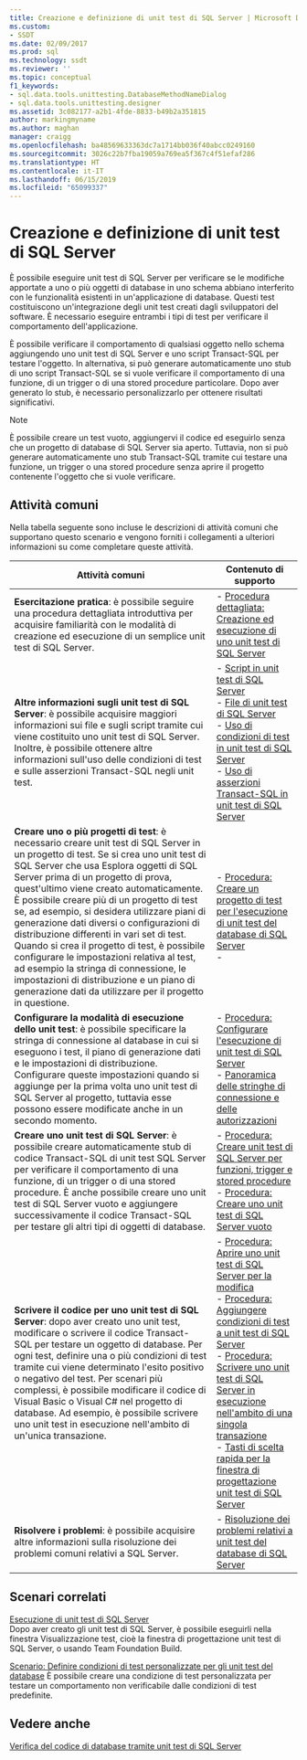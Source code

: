 ```yaml
---
title: Creazione e definizione di unit test di SQL Server | Microsoft Docs
ms.custom:
- SSDT
ms.date: 02/09/2017
ms.prod: sql
ms.technology: ssdt
ms.reviewer: ''
ms.topic: conceptual
f1_keywords:
- sql.data.tools.unittesting.DatabaseMethodNameDialog
- sql.data.tools.unittesting.designer
ms.assetid: 3c082177-a2b1-4fde-8833-b49b2a351815
author: markingmyname
ms.author: maghan
manager: craigg
ms.openlocfilehash: ba48569633363dc7a1714bb036f40abcc0249160
ms.sourcegitcommit: 3026c22b7fba19059a769ea5f367c4f51efaf286
ms.translationtype: HT
ms.contentlocale: it-IT
ms.lasthandoff: 06/15/2019
ms.locfileid: "65099337"
---
```

# <a name="creating-and-defining-sql-server-unit-tests"></a>Creazione e definizione di unit test di SQL Server
È possibile eseguire unit test di SQL Server per verificare se le modifiche apportate a uno o più oggetti di database in uno schema abbiano interferito con le funzionalità esistenti in un'applicazione di database. Questi test costituiscono un'integrazione degli unit test creati dagli sviluppatori del software. È necessario eseguire entrambi i tipi di test per verificare il comportamento dell'applicazione.  
  
È possibile verificare il comportamento di qualsiasi oggetto nello schema aggiungendo uno unit test di SQL Server e uno script Transact\-SQL per testare l'oggetto. In alternativa, si può generare automaticamente uno stub di uno script Transact\-SQL se si vuole verificare il comportamento di una funzione, di un trigger o di una stored procedure particolare. Dopo aver generato lo stub, è necessario personalizzarlo per ottenere risultati significativi.  
  
> [!NOTE]  
> È possibile creare un test vuoto, aggiungervi il codice ed eseguirlo senza che un progetto di database di SQL Server sia aperto. Tuttavia, non si può generare automaticamente uno stub Transact\-SQL tramite cui testare una funzione, un trigger o una stored procedure senza aprire il progetto contenente l'oggetto che si vuole verificare.  
  
## <a name="common-tasks"></a>Attività comuni  
Nella tabella seguente sono incluse le descrizioni di attività comuni che supportano questo scenario e vengono forniti i collegamenti a ulteriori informazioni su come completare queste attività.  
  
|Attività comuni|Contenuto di supporto|  
|----------------|----------------------|  
|**Esercitazione pratica**: è possibile seguire una procedura dettagliata introduttiva per acquisire familiarità con le modalità di creazione ed esecuzione di un semplice unit test di SQL Server.|-   [Procedura dettagliata: Creazione ed esecuzione di uno unit test di SQL Server](../ssdt/walkthrough-creating-and-running-a-sql-server-unit-test.md)|  
|**Altre informazioni sugli unit test di SQL Server**: è possibile acquisire maggiori informazioni sui file e sugli script tramite cui viene costituito uno unit test di SQL Server. Inoltre, è possibile ottenere altre informazioni sull'uso delle condizioni di test e sulle asserzioni Transact\-SQL negli unit test.|-   [Script in unit test di SQL Server](../ssdt/scripts-in-sql-server-unit-tests.md)<br />-   [File di unit test di SQL Server](../ssdt/sql-server-unit-test-files.md)<br />-   [Uso di condizioni di test in unit test di SQL Server](../ssdt/using-test-conditions-in-sql-server-unit-tests.md)<br />-   [Uso di asserzioni Transact-SQL in unit test di SQL Server](../ssdt/using-transact-sql-assertions-in-sql-server-unit-tests.md)|  
|**Creare uno o più progetti di test**: è necessario creare unit test di SQL Server in un progetto di test. Se si crea uno unit test di SQL Server che usa Esplora oggetti di SQL Server prima di un progetto di prova, quest'ultimo viene creato automaticamente. È possibile creare più di un progetto di test se, ad esempio, si desidera utilizzare piani di generazione dati diversi o configurazioni di distribuzione differenti in vari set di test. Quando si crea il progetto di test, è possibile configurare le impostazioni relativa al test, ad esempio la stringa di connessione, le impostazioni di distribuzione e un piano di generazione dati da utilizzare per il progetto in questione.|-   [Procedura: Creare un progetto di test per l'esecuzione di unit test del database di SQL Server](../ssdt/how-to-create-a-test-project-for-sql-server-database-unit-testing.md)<br />-|  
|**Configurare la modalità di esecuzione dello unit test**: è possibile specificare la stringa di connessione al database in cui si eseguono i test, il piano di generazione dati e le impostazioni di distribuzione. Configurare queste impostazioni quando si aggiunge per la prima volta uno unit test di SQL Server al progetto, tuttavia esse possono essere modificate anche in un secondo momento.|-   [Procedura: Configurare l'esecuzione di unit test di SQL Server](../ssdt/how-to-configure-sql-server-unit-test-execution.md)<br />-   [Panoramica delle stringhe di connessione e delle autorizzazioni](../ssdt/overview-of-connection-strings-and-permissions.md)|  
|**Creare uno unit test di SQL Server**: è possibile creare automaticamente stub di codice Transact\-SQL di unit test SQL Server per verificare il comportamento di una funzione, di un trigger o di una stored procedure. È anche possibile creare uno unit test di SQL Server vuoto e aggiungere successivamente il codice Transact\-SQL per testare gli altri tipi di oggetti di database.|-   [Procedura: Creare unit test di SQL Server per funzioni, trigger e stored procedure](../ssdt/how-to-create-unit-tests-for-functions-triggers-stored-procedures.md)<br />-   [Procedura: Creare uno unit test di SQL Server vuoto](../ssdt/how-to-create-an-empty-sql-server-unit-test.md)|  
|**Scrivere il codice per uno unit test di SQL Server**: dopo aver creato uno unit test, modificare o scrivere il codice Transact\-SQL per testare un oggetto di database. Per ogni test, definire una o più condizioni di test tramite cui viene determinato l'esito positivo o negativo del test. Per scenari più complessi, è possibile modificare il codice di Visual Basic o Visual C\# nel progetto di database. Ad esempio, è possibile scrivere uno unit test in esecuzione nell'ambito di un'unica transazione.|-   [Procedura: Aprire uno unit test di SQL Server per la modifica](../ssdt/how-to-open-a-sql-server-unit-test-to-edit.md)<br />-   [Procedura: Aggiungere condizioni di test a unit test di SQL Server](../ssdt/how-to-add-test-conditions-to-sql-server-unit-tests.md)<br />-   [Procedura: Scrivere uno unit test di SQL Server in esecuzione nell'ambito di una singola transazione](../ssdt/how-to-write-sql-server-unit-test-that-runs-in-single-transaction-scope.md)<br />-   [Tasti di scelta rapida per la finestra di progettazione unit test di SQL Server](../ssdt/keyboard-shortcuts-for-sql-server-unit-test-designer.md)|  
|**Risolvere i problemi**: è possibile acquisire altre informazioni sulla risoluzione dei problemi comuni relativi a SQL Server.|-   [Risoluzione dei problemi relativi a unit test del database di SQL Server](../ssdt/troubleshooting-sql-server-database-unit-testing-issues.md)|  
  
## <a name="related-scenarios"></a>Scenari correlati  
[Esecuzione di unit test di SQL Server](../ssdt/running-sql-server-unit-tests.md)  
Dopo aver creato gli unit test di SQL Server, è possibile eseguirli nella finestra Visualizzazione test, cioè la finestra di progettazione unit test di SQL Server, o usando Team Foundation Build.  
  
[Scenario: Definire condizioni di test personalizzate per gli unit test del database](https://msdn.microsoft.com/library/dd193282(VS.100).aspx)  
È possibile creare una condizione di test personalizzata per testare un comportamento non verificabile dalle condizioni di test predefinite.  
  
## <a name="see-also"></a>Vedere anche  
[Verifica del codice di database tramite unit test di SQL Server](../ssdt/verifying-database-code-by-using-sql-server-unit-tests.md)  
  
